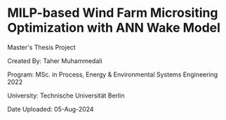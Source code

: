 # MILP-based Wind Farm Micrositing Optimization with ANN Wake Model

Master's Thesis Project

Created By: Taher Muhammedali

Program: MSc. in Process, Energy & Environmental Systems Engineering 2022

University: Technische Universität Berlin

Date Uploaded: 05-Aug-2024
